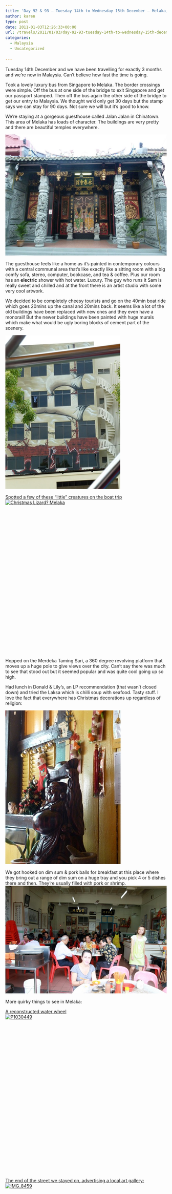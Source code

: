 ```yaml
---
title: 'Day 92 & 93 – Tuesday 14th to Wednesday 15th December – Melaka, Malaysia'
author: karen
type: post
date: 2011-01-03T12:26:33+00:00
url: /travels/2011/01/03/day-92-93-tuesday-14th-to-wednesday-15th-december-melaka-malaysia/
categories:
  - Malaysia
  - Uncategorized

---
```

Tuesday 14th December and we have been travelling for exactly 3 months and we’re now in Malaysia. Can’t believe how fast the time is going.

Took a lovely luxury bus from Singapore to Melaka. The border crossings were simple. Off the bus at one side of the bridge to exit Singapore and get our passport stamped. Then off the bus again the other side of the bridge to get our entry to Malaysia. We thought we’d only get 30 days but the stamp says we can stay for 90 days. Not sure we will but it’s good to know.

We’re staying at a gorgeous guesthouse called Jalan Jalan in Chinatown. This area of Melaka has loads of character. The buildings are very pretty and there are beautiful temples everywhere. 

![Melaka](/travels-wp-content/uploads/2011/01/P1030447.jpg)

The guesthouse feels like a home as it’s painted in contemporary colours with a central communal area that’s like exactly like a sitting room with a big comfy sofa, stereo, computer, bookcase, and tea & coffee. Plus our room has an **electric** shower with hot water. Luxury. The guy who runs it Sam is really sweet and chilled and at the front there is an artist studio with some very cool artwork. 

We decided to be completely cheesy tourists and go on the 40min boat ride which goes 20mins up the canal and 20mins back. It seems like a lot of the old buildings have been replaced with new ones and they even have a monorail! But the newer buildings have been painted with huge murals which make what would be ugly boring blocks of cement part of the scenery.

![P1030468](/travels-wp-content/uploads/2011/01/P1030468.jpg)&nbsp; 

[Spotted a few of these “little” creatures on the boat trip<img title="Christmas Lizard? Melaka" style="border-top-width: 0px; display: block; border-left-width: 0px; float: none; border-bottom-width: 0px; margin-left: auto; margin-right: auto; border-right-width: 0px" height="480" alt="Christmas Lizard? Melaka" src="http://www.mattburns.co.uk/travels/wp-content/uploads/2011/01/P1030451_thumb.jpg" width="640" border="0" />][3]

Hopped on the Merdeka Taming Sari, a 360 degree revolving platform that moves up a huge pole to give views over the city. Can’t say there was much to see that stood out but it seemed popular and was quite cool going up so high.

Had lunch in Donald & Lily’s, an LP recommendation (that wasn’t closed down) and tried the Laksa which is chilli soup with seafood. Tasty stuff. I love the fact that everywhere has Christmas decorations up regardless of religion:

![P1030484](/travels-wp-content/uploads/2011/01/P1030484.jpg)

We got hooked on dim sum & pork balls for breakfast at this place where they bring out a range of dim sum on a huge tray and you pick 4 or 5 dishes there and then. They’re usually filled with pork or shrimp. ![IMG_8454](/travels-wp-content/uploads/2011/01/IMG_8454.jpg) 

More quirky things to see in Melaka:

[A reconstructed water wheel<img title="P1030449" style="border-top-width: 0px; display: block; border-left-width: 0px; float: none; border-bottom-width: 0px; margin-left: auto; margin-right: auto; border-right-width: 0px" height="480" alt="P1030449" src="http://www.mattburns.co.uk/travels/wp-content/uploads/2011/01/P1030449_thumb.jpg" width="640" border="0" />][6]&nbsp;</p> </p> 

[The end of the street we stayed on, advertising a local art gallery:<img title="IMG_8459" style="border-top-width: 0px; display: block; border-left-width: 0px; float: none; border-bottom-width: 0px; margin-left: auto; margin-right: auto; border-right-width: 0px" height="427" alt="IMG_8459" src="http://www.mattburns.co.uk/travels/wp-content/uploads/2011/01/IMG_8459_thumb.jpg" width="640" border="0" />][7]

 [1]: http://www.mattburns.co.uk/travels/wp-content/uploads/2011/01/P1030447.jpg
 [2]: http://www.mattburns.co.uk/travels/wp-content/uploads/2011/01/P1030468.jpg
 [3]: http://www.mattburns.co.uk/travels/wp-content/uploads/2011/01/P1030451.jpg
 [4]: http://www.mattburns.co.uk/travels/wp-content/uploads/2011/01/P1030484.jpg
 [5]: http://www.mattburns.co.uk/travels/wp-content/uploads/2011/01/IMG_8454.jpg
 [6]: http://www.mattburns.co.uk/travels/wp-content/uploads/2011/01/P1030449.jpg
 [7]: http://www.mattburns.co.uk/travels/wp-content/uploads/2011/01/IMG_8459.jpg